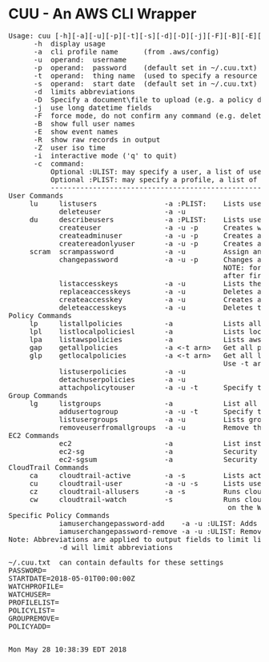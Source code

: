 # CUU - An AWS CLI Wrapper
<pre>
Usage: cuu [-h][-a][-u][-p][-t][-s][-d][-D][-j][-F][-B][-E][-R][-Z][-i][-c]
      -h  display usage
      -a  cli profile name      (from .aws/config)
      -u  operand:  username
      -p  operand:  password    (default set in ~/.cuu.txt)
      -t  operand:  thing name  (used to specify a resource or object name)
      -s  operand:  start date  (default set in ~/.cuu.txt)
      -d  limits abbreviations
      -D  Specify a document\file to upload (e.g. a policy document)
      -j  use long datetime fields
      -F  force mode, do not confirm any command (e.g. deletes)
      -B  show full user names
      -E  show event names
      -R  show raw records in output
      -Z  user iso time
      -i  interactive mode ('q' to quit)
      -c  command:
          Optional :ULIST: may specify a user, a list of users, or the special keyword ALLUSERS
          Optional :PLIST: may specify a profile, a list of profiles, or the special keyword ALLPROFILES
          ----------------------------------------------------------------------------------------------
User Commands
     lu     listusers                -a :PLIST:    Lists users" 
            deleteuser               -a -u
     du     describeusers            -a :PLIST:    Lists users and their attached groups and policies" 
            createuser               -a -u -p      Creates with no privledges
            createadminuser          -a -u -p      Creates a user with Administor Access
            createreadonlyuser       -a -u -p      Creates a user with Read Only
     scram  scrampassword            -a -u         Assign an unknown (scrammed) password
            changepassword           -a -u -p      Changes a users pwd, Will use PASSWORD in ~/.cuu.txt
                                                   NOTE: for commands above, User will change password
                                                   after first login.  Password may be set in ~/.cuu.txt
            listaccesskeys           -a -u         Lists the users (-u) access keys)
            replaceaccesskeys        -a -u         Deletes all keys for user, Creates a single new key
            createaccesskey          -a -u         Creates an accesskey for the user (-u)
            deleteaccesskeys         -a -u         Deletes the users (-u) access keys)
Policy Commands
     lp     listallpolicies          -a            Lists all defined policies
     lpl    listlocalpoliciesl       -a            Lists local (user managed) policies
     lpa    listawspolicies          -a            Lists aws policies
     gap    getallpolicies           -a <-t arn>   Get all policy docs defined for this profile
     glp    getlocalpolicies         -a <-t arn>   Get all local policy docs defined for this profile
                                                   Use -t arn for a specific policy
            listuserpolicies         -a -u
            detachuserpolicies       -a -u
            attachpolicytouser       -a -u -t      Specify the policy arn with -t
Group Commands
     lg     listgroups               -a            List all groups defined" 
            addusertogroup           -a -u -t      Specify the group name with -t
            listusergroups           -a -u         Lists groups associated with user
            removeuserfromallgroups  -a -u         Remove the user from attach attached groups
EC2 Commands
            ec2                      -a            List instances and securitygroups
            ec2-sg                   -a            Security groups detail listing
            ec2-sgsum                -a            Security groups summary listing (incl. empty SGs)
CloudTrail Commands
     ca     cloudtrail-active        -a -s         Lists active users since start date (-s)
     cu     cloudtrail-user          -a -u -s      Lists user (-u) activity since start date (-s)
     cz     cloudtrail-allusers      -a -s         Runs cloudtrail-users for all users
     cw     cloudtrail-watch         -s            Runs cloudtrail-users for each profile in PROFILELIST
                                                    on the WATCHUSER in ~/.cuu.txt
Specific Policy Commands
            iamuserchangepassword-add    -a -u :ULIST: Adds Policy
            iamuserchangepassword-remove -a -u :ULIST: Removes Policy
Note: Abbreviations are applied to output fields to limit line length
            -d will limit abbreviations
</pre>
<pre>
~/.cuu.txt  can contain defaults for these settings
PASSWORD=
STARTDATE=2018-05-01T00:00:00Z
WATCHPROFILE=
WATCHUSER=
PROFILELIST=
POLICYLIST=
GROUPREMOVE=
POLICYADD=
</pre>
<pre>
  
Mon May 28 10:38:39 EDT 2018
</pre>
